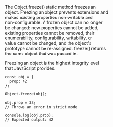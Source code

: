 The Object.freeze() static method freezes an  
object. Freezing an object prevents extensions and  
makes existing properties non-writable and  
non-configurable. A frozen object can no longer  
be changed: new properties cannot be added,  
existing properties cannot be removed, their  
enumerability, configurability, writability, or  
value cannot be changed, and the object's  
prototype cannot be re-assigned. freeze() returns  
the same object that was passed in.  

Freezing an object is the highest integrity level  
that JavaScript provides.  
```
const obj = {
  prop: 42
};

Object.freeze(obj);

obj.prop = 33;
// Throws an error in strict mode

console.log(obj.prop);
// Expected output: 42
```
